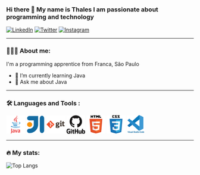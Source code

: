 ### Hi there 👋 My name is Thales I am passionate about programming and technology

[![LinkedIn](https://img.shields.io/badge/LinkedIn-0077B5?style=for-the-badge&logo=linkedin&logoColor=white)](https://www.linkedin.com/in/thales32k/)
[![Twitter](https://img.shields.io/badge/Twitter-1DA1F2?style=for-the-badge&logo=twitter&logoColor=white)](https://twitter.com/t_eduzinho)
[![Instagram](https://img.shields.io/badge/Instagram-E4405F?style=for-the-badge&logo=instagram&logoColor=white)](https://www.instagram.com/thales_eduz/?next=%2F)

---

### 👨🏻‍💻 About me:

I'm a programming apprentice from Franca, São Paulo

- 🌱 I’m currently learning Java
- 💬 Ask me about Java

---

### 🛠️ Languages and Tools :

<div>
  <img src="java-original-wordmark.svg" alt="Java" title="Java" alt="Java" width="50" height="50" style="max-width: 100%;">
  <img src="intellij-original.svg" alt="Intellij" title="Intellij" alt="Intellij" width="50" height="50" style="max-width: 100%;">
  <img src="git-original-wordmark.svg" alt="Git" title="Git" alt="Git" width="50" height="50" style="max-width: 100%;">
  <img src="github-original-wordmark.svg" alt="Github" title="Github" alt="Github" width="50" height="50" style="max-width: 100%;">
  <img src="html5-original-wordmark.svg" alt="Html" title="Html" alt="Html" width="50" height="50" style="max-width: 100%;">
  <img src="css3-original-wordmark.svg" alt="Css" title="Css" alt="Css" width="50" height="50" style="max-width: 100%;">
  <img src="vscode-original-wordmark.svg" alt="Vscode" title="Vscode" alt="Vscode" width="50" height="50" style="max-width: 100%;">
</div> 

---

### 🔥 My stats: 
![Top Langs](https://github-readme-stats.vercel.app/api/top-langs/?username=thales32k0&layout=compact)
